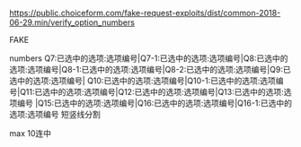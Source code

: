 https://public.choiceform.com/fake-request-exploits/dist/common-2018-06-29.min/verify_option_numbers

FAKE

numbers
 Q7:已选中的选项:选项编号|Q7-1:已选中的选项:选项编号|Q8:已选中的选项:选项编号|Q8-1:已选中的选项:选项编号|Q8-2:已选中的选项:选项编号|Q9:已选中的选项:选项编号| Q10:已选中的选项:选项编号|Q10-1:已选中的选项:选项编号|Q11:已选中的选项:选项编号|Q12:已选中的选项:选项编号|Q13:已选中的选项:选项编号 |Q15:已选中的选项:选项编号|Q16:已选中的选项:选项编号|Q16-1:已选中的选项:选项编号 
 短竖线分割

max
10连中